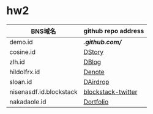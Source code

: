 # hw2

| BNS域名 | github repo address|
|---|---|
| demo.id | ***.github.com/*** |
| cosine.id | [DStory](https://github.com/caosbad/DStory) |
| zlh.id | [DBlog](https://github.com/zhanglianghui/DBlog) |
| hildolfrx.id | [Denote](https://github.com/Satoshi-Kusumoto/denote) |
| sloan.id | [DAirdrop](https://github.com/sloan8633/blockstack-sloan-hw2) |
| nisenasdf.id.blockstack | [blockstack-twitter](https://github.com/imnisen/blockstack-twitter) |
| nakadaole.id | [Dortfolio](https://github.com/NakaDaoLe/Dortfolio) |
